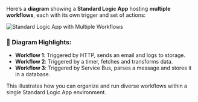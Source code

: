 Here’s a **diagram** showing a **Standard Logic App** hosting **multiple workflows**, each with its own trigger and set of actions:

![Standard Logic App with Multiple Workflows](blob:https://m365.cloud.microsoft/2aa60437-7d29-491f-aba0-5ff4c4dd31a2)

### 🧩 Diagram Highlights:
- **Workflow 1**: Triggered by HTTP, sends an email and logs to storage.
- **Workflow 2**: Triggered by a timer, fetches and transforms data.
- **Workflow 3**: Triggered by Service Bus, parses a message and stores it in a database.

This illustrates how you can organize and run diverse workflows within a single Standard Logic App environment.
